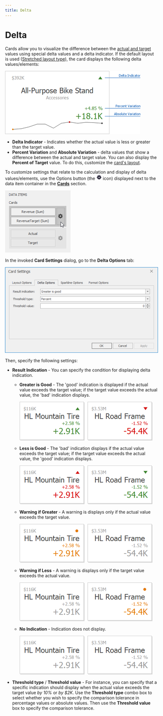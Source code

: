 ```yaml
---
title: Delta
---
```

# Delta
Cards allow you to visualize the difference between the [actual and target](providing-data.md) values using special delta values and a delta indicator. If the default layout is used ([Stretched layout type](layout.md)), the card displays the following delta values/elements:

![Card_StretchedLayout_OnlyDeltaElements](../../../../images/img128177.png)
* **Delta Indicator** - Indicates whether the actual value is less or greater than the target value.
* **Percent Variation** and **Absolute Variation** - delta values that show a difference between the actual and target value. You can also display the **Percent of Target** value. To do this, customize the [card's layout](layout.md).

To customize settings that relate to the calculation and display of delta values/elements, use the Options button (the ![DataItemsArea_OptionsButton](../../../../images/img20167.png) icon) displayed next to the data item container in the **[Cards](providing-data.md)** section.

![Cards_DeltaOptions_OptionsButton](../../../../images/img19985.png)

In the invoked **Card Settings** dialog, go to the **Delta Options** tab:

![CardSettings_DeltaOptionsTab](../../../../images/img128288.png)

Then, specify the following settings:
* **Result Indication** - 
	You can specify the condition for displaying delta indication.
	* **Greater is Good** - The 'good' indication is displayed if the actual value exceeds the target value; if the target value exceeds the actual value, the 'bad' indication displays.
		
		![Card_GreaterIsGood](../../../../images/img128178.png)
	* **Less is Good** - The 'bad' indication displays if the actual value exceeds the target value; if the target value exceeds the actual value, the 'good' indication displays.
		
		![Card_LessIsGood](../../../../images/img128179.png)
	* **Warning if Greater** - A warning is displays only if the actual value exceeds the target value.
		
		![Card_WarningIfGreater](../../../../images/img128180.png)
	* **Warning if Less** - A warning is displays only if the target value exceeds the actual value.
		
		![Card_WarningIfLess](../../../../images/img128181.png)
	* **No Indication** - Indication does not display.
		
		![Card_NoIndication](../../../../images/img128182.png)
* **Threshold type** / **Threshold value** - 
	For instance, you can specify that a specific indication should display when the actual value exceeds the target value _by 10%_ or _by $2K_. Use the **Threshold type** combo box to select whether you wish to specify the comparison tolerance in percentage values or absolute values. Then use the **Threshold value** box to specify the comparison tolerance.